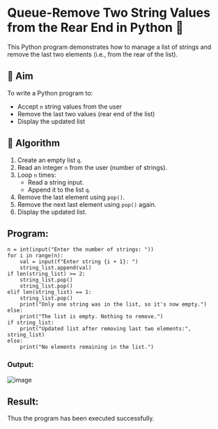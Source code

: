 # Queue-Remove Two String Values from the Rear End in Python 🧵

This Python program demonstrates how to manage a list of strings and remove the last two elements (i.e., from the rear of the list).

## 🎯 Aim

To write a Python program to:
- Accept `n` string values from the user
- Remove the last two values (rear end of the list)
- Display the updated list

## 🧠 Algorithm

1. Create an empty list `q`.
2. Read an integer `n` from the user (number of strings).
3. Loop `n` times:
   - Read a string input.
   - Append it to the list `q`.
4. Remove the last element using `pop()`.
5. Remove the next last element using `pop()` again.
6. Display the updated list.

##  Program:
```string_list = []
n = int(input("Enter the number of strings: "))
for i in range(n):
    val = input(f"Enter string {i + 1}: ")
    string_list.append(val)
if len(string_list) >= 2:
    string_list.pop()
    string_list.pop()
elif len(string_list) == 1:
    string_list.pop()
    print("Only one string was in the list, so it's now empty.")
else:
    print("The list is empty. Nothing to remove.")
if string_list:
    print("Updated list after removing last two elements:", string_list)
else:
    print("No elements remaining in the list.")
```

### Output:
![image](https://github.com/user-attachments/assets/ac11d541-8019-4009-a230-b063d2c79974)

## Result:
Thus the program has been executed successfully.


